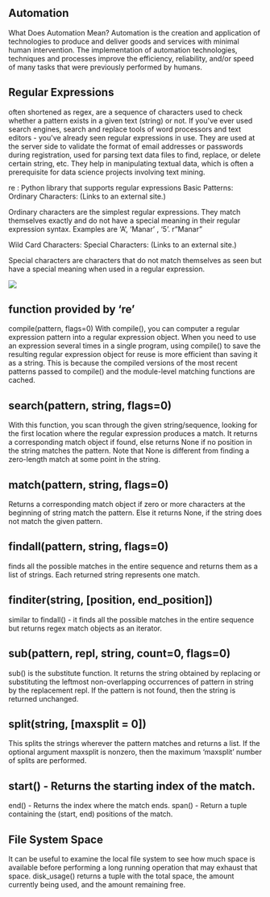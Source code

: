 ## Automation

What Does Automation Mean? Automation is the creation and application of technologies to produce and deliver goods and services with minimal human intervention. The implementation of automation technologies, techniques and processes improve the efficiency, reliability, and/or speed of many tasks that were previously performed by humans.

##  Regular Expressions
often shortened as regex, are a sequence of characters used to check whether a pattern exists in a given text (string) or not. If you've ever used search engines, search and replace tools of word processors and text editors - you've already seen regular expressions in use. They are used at the server side to validate the format of email addresses or passwords during registration, used for parsing text data files to find, replace, or delete certain string, etc. They help in manipulating textual data, which is often a prerequisite for data science projects involving text mining.

re : Python library that supports regular expressions Basic Patterns: Ordinary Characters: (Links to an external site.)

Ordinary characters are the simplest regular expressions. They match themselves exactly and do not have a special meaning in their regular expression syntax. Examples are ‘A’, ‘Manar’ , ‘5’. r”Manar”

Wild Card Characters: Special Characters: (Links to an external site.)

Special characters are characters that do not match themselves as seen but have a special meaning when used in a regular expression.

![](https://www.wikitechy.com/tutorials/python/img/python-images/regular-expression-patterns-summary.png)

## function provided by ‘re’

compile(pattern, flags=0)
With compile(),  you can computer a regular expression pattern into a regular expression object. When you need to use an expression several times in a single program, using compile() to save the resulting regular expression object for reuse is more efficient than saving it as a string. This is because the compiled versions of the most recent patterns passed to compile() and the module-level matching functions are cached.

## search(pattern, string, flags=0)
With this function, you scan through the given string/sequence, looking for the first location where the regular expression produces a match. It returns a corresponding match object if found, else returns None if no position in the string matches the pattern. Note that None is different from finding a zero-length match at some point in the string.

## match(pattern, string, flags=0)
Returns a corresponding match object if zero or more characters at the beginning of string match the pattern. Else it returns None, if the string does not match the given pattern.

## findall(pattern, string, flags=0)
finds all the possible matches in the entire sequence and returns them as a list of strings. Each returned string represents one match.

## finditer(string, [position, end_position])
similar to findall() - it finds all the possible matches in the entire sequence but returns regex match objects as an iterator.

## sub(pattern, repl, string, count=0, flags=0)
sub() is the substitute function. It returns the string obtained by replacing or substituting the leftmost non-overlapping occurrences of pattern in string by the replacement repl. If the pattern is not found, then the string is returned unchanged.


## split(string, [maxsplit = 0])
This splits the strings wherever the pattern matches and returns a list. If the optional argument maxsplit is nonzero, then the maximum ‘maxsplit’ number of splits are performed.

## start() - Returns the starting index of the match.
end() - Returns the index where the match ends.
span() - Return a tuple containing the (start, end) positions of the match.

## File System Space
It can be useful to examine the local file system to see how much space is available before performing a long running operation that may exhaust that space. disk_usage() returns a tuple with the total space, the amount currently being used, and the amount remaining free.